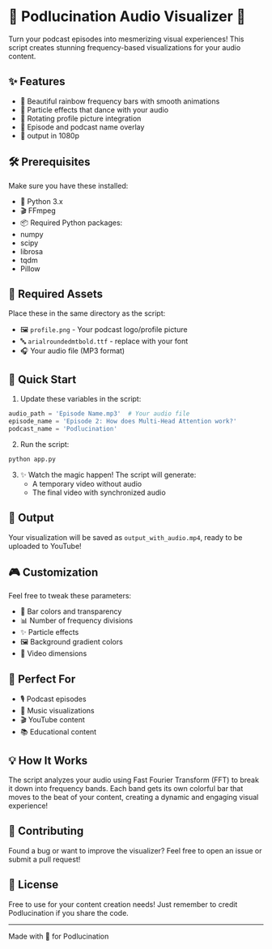 # 🎵 Podlucination Audio Visualizer 🎨

Turn your podcast episodes into mesmerizing visual experiences! This script creates stunning frequency-based visualizations for your audio content.

## ✨ Features

- 🌈 Beautiful rainbow frequency bars with smooth animations
- 🎨 Particle effects that dance with your audio
- 🔄 Rotating profile picture integration
- 📝 Episode and podcast name overlay
- 🎯 output in 1080p

## 🛠️ Prerequisites

Make sure you have these installed:
- 🐍 Python 3.x
- 🎬 FFmpeg
- 📦 Required Python packages:
- numpy
- scipy
- librosa
- tqdm
- Pillow

## 🎨 Required Assets

Place these in the same directory as the script:
- 🖼️ `profile.png` - Your podcast logo/profile picture
- 🔤 `arialroundedmtbold.ttf` - replace with your font
- 🎧 Your audio file (MP3 format)

## 🚀 Quick Start

1. Update these variables in the script:

```python
audio_path = 'Episode Name.mp3'  # Your audio file
episode_name = 'Episode 2: How does Multi-Head Attention work?'
podcast_name = 'Podlucination'
```

2. Run the script:

```bash
python app.py
```

3. ✨ Watch the magic happen! The script will generate:
   - A temporary video without audio
   - The final video with synchronized audio

## 🎥 Output

Your visualization will be saved as `output_with_audio.mp4`, ready to be uploaded to YouTube!

## 🎮 Customization

Feel free to tweak these parameters:
- 🎨 Bar colors and transparency
- 📊 Number of frequency divisions
- ✨ Particle effects
- 🖼️ Background gradient colors
- 📐 Video dimensions

## 🎯 Perfect For

- 🎙️ Podcast episodes
- 🎵 Music visualizations
- 🎬 YouTube content
- 📚 Educational content

## 💡 How It Works

The script analyzes your audio using Fast Fourier Transform (FFT) to break it down into frequency bands. Each band gets its own colorful bar that moves to the beat of your content, creating a dynamic and engaging visual experience!

## 🤝 Contributing

Found a bug or want to improve the visualizer? Feel free to open an issue or submit a pull request!

## 📝 License

Free to use for your content creation needs! Just remember to credit Podlucination if you share the code.

---
Made with 💖 for Podlucination